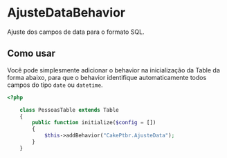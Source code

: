 # AjusteDataBehavior

Ajuste dos campos de data para o formato SQL.


## Como usar

Você pode simplesmente adicionar o behavior na inicialização da Table da forma abaixo, 
para que o behavior identifique automaticamente todos campos do tipo ```date``` ou ```datetime```.

```php
<?php

    class PessoasTable extends Table 
    {
        public function initialize($config = [])
        {
            $this->addBehavior("CakePtbr.AjusteData");
        }
    }
```